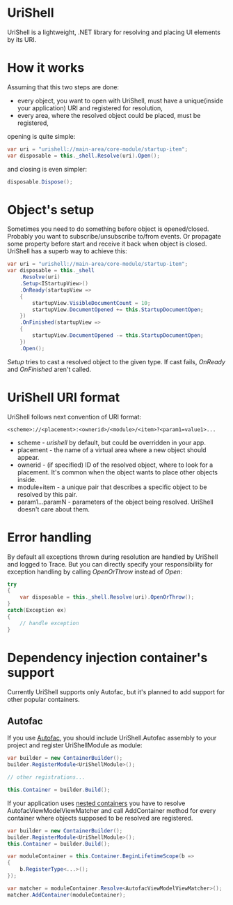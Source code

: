 # UriShell

UriShell is a lightweight, .NET library for resolving and placing UI elements by its URI. 

# How it works 

Assuming that this two steps are done:
- every object, you want to open with UriShell, must have a unique(inside your application) URI and registered for resolution,
- every area, where the resolved object could be placed, must be registered,

opening is quite simple:
```C#
var uri = "urishell://main-area/core-module/startup-item";
var disposable = this._shell.Resolve(uri).Open();
```
and closing is even simpler:  
```C#
disposable.Dispose();
```

# Object's setup

Sometimes you need to do something before object is opened/closed. Probably you want to subscribe/unsubscribe to/from events. Or propagate some property before start and receive it back when object is closed. UriShell has a superb way to achieve this: 
```C#
var uri = "urishell://main-area/core-module/startup-item";
var disposable = this._shell
    .Resolve(uri)
    .Setup<IStartupView>()
    .OnReady(startupView =>
    {
        startupView.VisibleDocumentCount = 10;
        startupView.DocumentOpened += this.StartupDocumentOpen;
    })
    .OnFinished(startupView => 
    {
        startupView.DocumentOpened -= this.StartupDocumentOpen;
    })
    .Open();
```

*Setup* tries to cast a resolved object to the given type. If cast fails, *OnReady* and *OnFinished* aren't called.

# UriShell URI format

UriShell follows next convention of URI format:
```
<scheme>://<placement>:<ownerid>/<module>/<item>?<param1=value1>...
```

- scheme - *urishell* by default, but could be overridden in your app.
- placement - the name of a virtual area where a new object should appear.
- ownerid - (if specified) ID of the resolved object, where to look for a placement. It's common when the object wants to place other objects inside. 
- module+item - a unique pair that describes a specific object to be resolved by this pair. 
- param1...paramN - parameters of the object being resolved. UriShell doesn't care about them. 

# Error handling
By default all exceptions thrown during resolution are handled by UriShell and logged to Trace. 
But you can directly specify your responsibility for exception handling by calling *OpenOrThrow* instead of *Open*: 
```C#
try
{
    var disposable = this._shell.Resolve(uri).OpenOrThrow();
}
catch(Exception ex)
{
    // handle exception
}
```

# Dependency injection container's support

Currently UriShell supports only Autofac, but it's planned to add support for other popular containers.

## Autofac
If you use [Autofac](http://autofac.org/), you should include UriShell.Autofac assembly to your project and register UriShellModule as module: 

```C#
var builder = new ContainerBuilder();
builder.RegisterModule<UriShellModule>();

// other registrations...

this.Container = builder.Build();
```

If your application uses [nested containers](http://autofac.readthedocs.org/en/latest/lifetime/working-with-scopes.html#creating-a-new-lifetime-scope) you have to resolve AutofacViewModelViewMatcher and call AddContainer method for every container where objects supposed to be resolved are registered. 
```C#
var builder = new ContainerBuilder();
builder.RegisterModule<UriShellModule>();
this.Container = builder.Build();

var moduleContainer = this.Container.BeginLifetimeScope(b =>
{
	b.RegisterType<...>();
});

var matcher = moduleContainer.Resolve<AutofacViewModelViewMatcher>();
matcher.AddContainer(moduleContainer);
```

